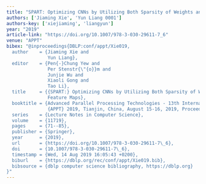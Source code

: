 ```yaml
---
title: "SPART: Optimizing CNNs by Utilizing Both Sparsity of Weights and Feature Maps"
authors: ['Jiaming Xie', 'Yun Liang 0001']
authors-key: ['xiejiaming', 'liangyun']
year: "2019"
article-link: "https://doi.org/10.1007/978-3-030-29611-7_6"
venue: "APPT"
bibex: "@inproceedings{DBLP:conf/appt/Xie019,
  author    = {Jiaming Xie and
               Yun Liang},
  editor    = {Pen{-}Chung Yew and
               Per Stenstr{\"{o}}m and
               Junjie Wu and
               Xiaoli Gong and
               Tao Li},
  title     = {{SPART:} Optimizing CNNs by Utilizing Both Sparsity of Weights and
               Feature Maps},
  booktitle = {Advanced Parallel Processing Technologies - 13th International Symposium,
               {APPT} 2019, Tianjin, China, August 15-16, 2019, Proceedings},
  series    = {Lecture Notes in Computer Science},
  volume    = {11719},
  pages     = {71--85},
  publisher = {Springer},
  year      = {2019},
  url       = {https://doi.org/10.1007/978-3-030-29611-7\_6},
  doi       = {10.1007/978-3-030-29611-7\_6},
  timestamp = {Wed, 14 Aug 2019 16:05:43 +0200},
  biburl    = {https://dblp.org/rec/conf/appt/Xie019.bib},
  bibsource = {dblp computer science bibliography, https://dblp.org}
}"
---
```

